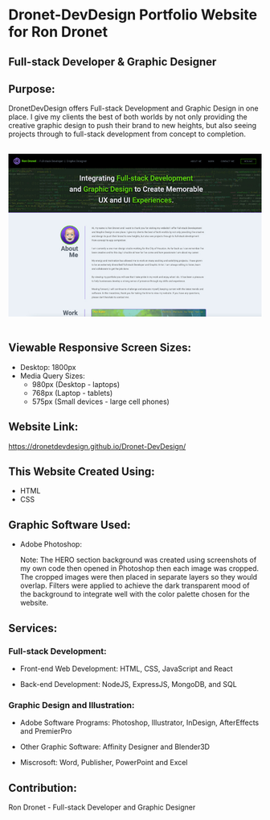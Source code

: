 # Dronet-DevDesign Portfolio Website for Ron Dronet
## Full-stack Developer & Graphic Designer

## Purpose:
DronetDevDesign offers Full-stack Development and Graphic Design in one place. I give my clients the best of both worlds by not only providing the creative graphic design to push their brand to new heights, but also seeing projects through to full-stack development from concept to completion.

<br>
<div align="left">
    <img src="./assets/images/dronet-dev-design-site.jpg" width="800px" /> 
</div>
<br>

## Viewable Responsive Screen Sizes:
* Desktop: 1800px
* Media Query Sizes:
  - 980px (Desktop - laptops)
  - 768px (Laptop - tablets)
  - 575px (Small devices - large cell phones)

## Website Link:
https://dronetdevdesign.github.io/Dronet-DevDesign/

## This Website Created Using:
* HTML
* CSS

## Graphic Software Used:
* Adobe Photoshop:
    
    Note: The HERO section background was created using screenshots of my own code then opened in Photoshop then each image was cropped. The cropped images were then placed in separate layers so they would overlap. Filters were applied to achieve the dark transparent mood of the background to integrate well with the color palette chosen for the website.

## Services:
### Full-stack Development:
* Front-end Web Development:
    HTML, CSS, JavaScript and React
        
* Back-end Development:
    NodeJS, ExpressJS, MongoDB, and SQL

### Graphic Design and Illustration:
* Adobe Software Programs:
    Photoshop, Illustrator, InDesign, AfterEffects and PremierPro
      
* Other Graphic Software:
    Affinity Designer and Blender3D

* Miscrosoft:
    Word, Publisher, PowerPoint and Excel

## Contribution:
Ron Dronet - Full-stack Developer and Graphic Designer